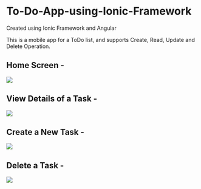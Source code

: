 # To-Do-App-using-Ionic-Framework
Created using Ionic Framework and Angular

This is a mobile app for a ToDo list, and supports Create, Read, Update and Delete Operation.

<h2> Home Screen - </h2>
<img src="/screenshots/Sidebar.PNG">
<h2> View Details of a Task - </h2>
<img src="/screenshots/Read.PNG">
<h2> Create a New Task - </h2>
<img src="/screenshots/Create.PNG">
<h2> Delete a Task - </h2>
<img src="/screenshots/Delete.PNG">

